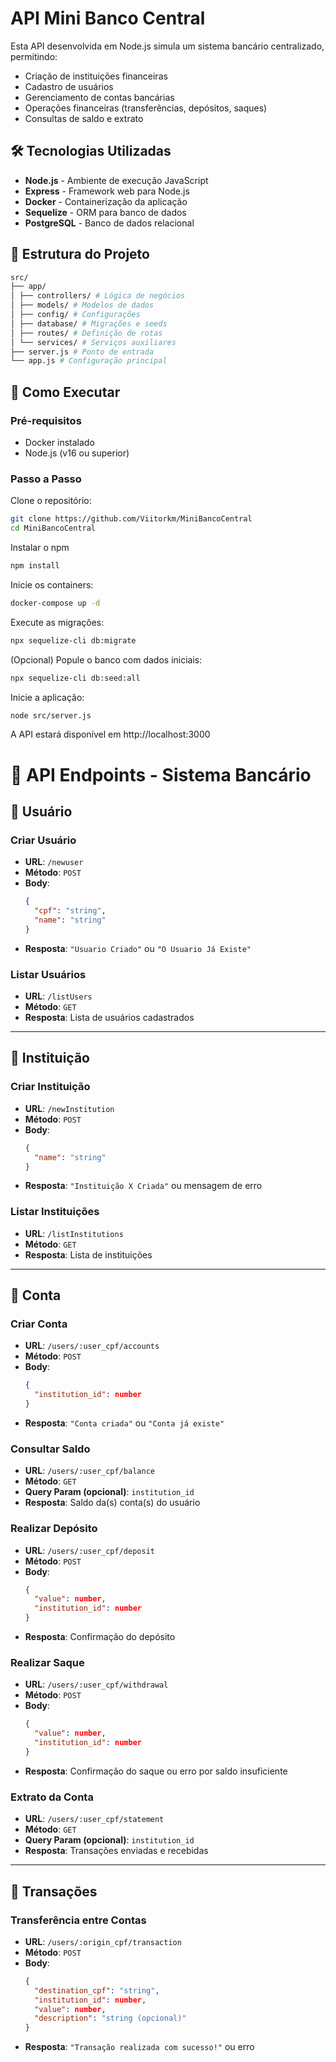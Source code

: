 # API Mini Banco Central

Esta API desenvolvida em Node.js simula um sistema bancário centralizado, permitindo:

- Criação de instituições financeiras
- Cadastro de usuários
- Gerenciamento de contas bancárias
- Operações financeiras (transferências, depósitos, saques)
- Consultas de saldo e extrato

## 🛠️ Tecnologias Utilizadas

- **Node.js** - Ambiente de execução JavaScript
- **Express** - Framework web para Node.js
- **Docker** - Containerização da aplicação
- **Sequelize** - ORM para banco de dados
- **PostgreSQL** - Banco de dados relacional

## 📂 Estrutura do Projeto

```bash
src/
├── app/
│ ├── controllers/ # Lógica de negócios
│ ├── models/ # Modelos de dados
│ ├── config/ # Configurações
│ ├── database/ # Migrações e seeds
│ ├── routes/ # Definição de rotas
│ └── services/ # Serviços auxiliares
├── server.js # Ponto de entrada
└── app.js # Configuração principal
```

## 🚀 Como Executar

### Pré-requisitos

- Docker instalado
- Node.js (v16 ou superior)

### Passo a Passo

Clone o repositório:

```bash
git clone https://github.com/Viitorkm/MiniBancoCentral
cd MiniBancoCentral
```

Instalar o npm

```bash
npm install
```

Inicie os containers:

```bash
docker-compose up -d
```

Execute as migrações:

```bash
npx sequelize-cli db:migrate
```

(Opcional) Popule o banco com dados iniciais:

```bash
npx sequelize-cli db:seed:all
```

Inicie a aplicação:

```bash
node src/server.js
```

A API estará disponível em http://localhost:3000

# 📘 API Endpoints - Sistema Bancário

## 👤 Usuário

### Criar Usuário

- **URL**: `/newuser`
- **Método**: `POST`
- **Body**:
  ```json
  {
    "cpf": "string",
    "name": "string"
  }
  ```
- **Resposta**: `"Usuario Criado"` ou `"O Usuario Já Existe"`

### Listar Usuários

- **URL**: `/listUsers`
- **Método**: `GET`
- **Resposta**: Lista de usuários cadastrados

---

## 🏦 Instituição

### Criar Instituição

- **URL**: `/newInstitution`
- **Método**: `POST`
- **Body**:
  ```json
  {
    "name": "string"
  }
  ```
- **Resposta**: `"Instituição X Criada"` ou mensagem de erro

### Listar Instituições

- **URL**: `/listInstitutions`
- **Método**: `GET`
- **Resposta**: Lista de instituições

---

## 💼 Conta

### Criar Conta

- **URL**: `/users/:user_cpf/accounts`
- **Método**: `POST`
- **Body**:
  ```json
  {
    "institution_id": number
  }
  ```
- **Resposta**: `"Conta criada"` ou `"Conta já existe"`

### Consultar Saldo

- **URL**: `/users/:user_cpf/balance`
- **Método**: `GET`
- **Query Param (opcional)**: `institution_id`
- **Resposta**: Saldo da(s) conta(s) do usuário

### Realizar Depósito

- **URL**: `/users/:user_cpf/deposit`
- **Método**: `POST`
- **Body**:
  ```json
  {
    "value": number,
    "institution_id": number
  }
  ```
- **Resposta**: Confirmação do depósito

### Realizar Saque

- **URL**: `/users/:user_cpf/withdrawal`
- **Método**: `POST`
- **Body**:
  ```json
  {
    "value": number,
    "institution_id": number
  }
  ```
- **Resposta**: Confirmação do saque ou erro por saldo insuficiente

### Extrato da Conta

- **URL**: `/users/:user_cpf/statement`
- **Método**: `GET`
- **Query Param (opcional)**: `institution_id`
- **Resposta**: Transações enviadas e recebidas

---

## 🔁 Transações

### Transferência entre Contas

- **URL**: `/users/:origin_cpf/transaction`
- **Método**: `POST`
- **Body**:
  ```json
  {
    "destination_cpf": "string",
    "institution_id": number,
    "value": number,
    "description": "string (opcional)"
  }
  ```
- **Resposta**: `"Transação realizada com sucesso!"` ou erro
